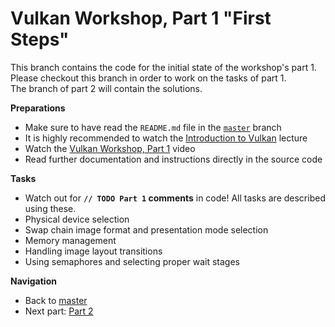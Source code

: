 # Vulkan Workshop, Part 1 "First Steps"

This branch contains the code for the initial state of the workshop's part 1.     
Please checkout this branch in order to work on the tasks of part 1.    
The branch of part 2 will contain the solutions.

**Preparations** 
* Make sure to have read the `README.md` file in the [`master`](https://github.com/cg-tuwien/VulkanWorkshop) branch
* It is highly recommended to watch the [Introduction to Vulkan](https://youtu.be/isbMMIwmZes) lecture 
* Watch the [Vulkan Workshop, Part 1](https://youtu.be/6ePRxfAom0o) video
* Read further documentation and instructions directly in the source code

**Tasks**
* Watch out for **`// TODO Part 1` comments** in code! All tasks are described using these.
* Physical device selection
* Swap chain image format and presentation mode selection
* Memory management
* Handling image layout transitions
* Using semaphores and selecting proper wait stages

**Navigation**
* Back to [master](https://github.com/cg-tuwien/VulkanWorkshop)
* Next part: [Part 2](https://github.com/cg-tuwien/VulkanWorkshop/tree/part2)
